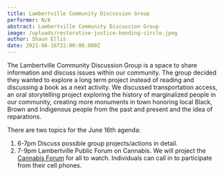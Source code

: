 ```yaml
---
title: Lambertville Community Discussion Group
performer: N/A
abstract: Lambertville Community Discussion Group
image: /uploads/restorative-justice-bonding-circle.jpeg
author: Shaun Ellis
date: 2021-06-16T22:00:00.000Z
---
```

The Lambertville Community Discussion Group is a space to share information and discuss issues within our community. The group decided they wanted to explore a long term project instead of reading and discussing a book as a next activity. We discussed transportation access, an oral storytelling project exploring the history of marginalized people in our community, creating more monuments in town honoring local Black, Brown and Indigenous people from the past and present and the idea of reparations.

There are two topics for the June 16th agenda:

1. 6-7pm Discuss possible group projects/actions in detail. 
2. 7-9pm Lambertville Public Forum on Cannabis. We will project the [Cannabis Forum](https://www.google.com/url?q=https://lambertvillenj.org/government/jobs/462-the-lambertville-cannabis-work-group-lcwg-wants-to-hear-from-you&sa=D&source=calendar&ust=1623895651627000&usg=AOvVaw0B_Y6lpq_3qfcLr1Nix46v) for all to watch. Individuals can call in to participate from their cell phones.